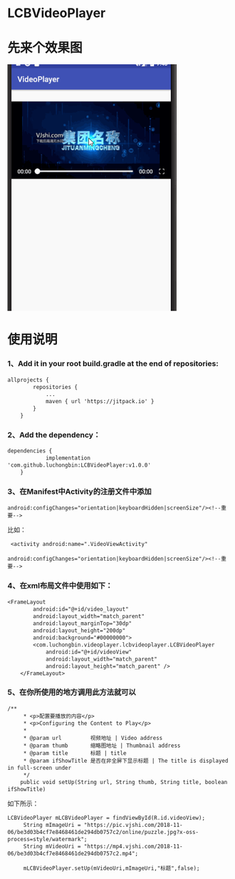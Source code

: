 # LCBVideoPlayer  
# 先来个效果图  
![效果图](https://github.com/luchongbin/LCBVideoPlayer/blob/master/gif/introduce.gif)  
# 使用说明  
### 1、Add it in your root build.gradle at the end of repositories:
```
allprojects {
		repositories {
			...
			maven { url 'https://jitpack.io' }
		}
	}
```  
### 2、Add the dependency：  
```  
dependencies {
	        implementation 'com.github.luchongbin:LCBVideoPlayer:v1.0.0'  
	}  
  ```  
### 3、在Manifest中Activity的注册文件中添加  
 ```
 android:configChanges="orientation|keyboardHidden|screenSize"/><!--重要-->
 ```  
 比如：
 ```
  <activity android:name=".VideoViewActivity"
            android:configChanges="orientation|keyboardHidden|screenSize"/><!--重要-->
```  
### 4、在xml布局文件中使用如下：  
```
<FrameLayout
        android:id="@+id/video_layout"
        android:layout_width="match_parent"
        android:layout_marginTop="30dp"
        android:layout_height="200dp"
        android:background="#00000000">
        <com.luchongbin.videoplayer.lcbvideoplayer.LCBVideoPlayer
            android:id="@+id/videoView"
            android:layout_width="match_parent"
            android:layout_height="match_parent" />
    </FrameLayout>
 ```
### 5、在你所使用的地方调用此方法就可以  
```
/**
     * <p>配置要播放的内容</p>
     * <p>Configuring the Content to Play</p>
     *
     * @param url         视频地址 | Video address
     * @param thumb       缩略图地址 | Thumbnail address
     * @param title       标题 | title
     * @param ifShowTitle 是否在非全屏下显示标题 | The title is displayed in full-screen under
     */
    public void setUp(String url, String thumb, String title, boolean ifShowTitle)  
   ```  
   如下所示：
   ```
   LCBVideoPlayer mLCBVideoPlayer = findViewById(R.id.videoView);
        String mImageUri = "https://pic.vjshi.com/2018-11-06/be3d03b4cf7e8468461de294db0757c2/online/puzzle.jpg?x-oss-process=style/watermark";
        String mVideoUri = "https://mp4.vjshi.com/2018-11-06/be3d03b4cf7e8468461de294db0757c2.mp4";
       
        mLCBVideoPlayer.setUp(mVideoUri,mImageUri,"标题",false);
```
